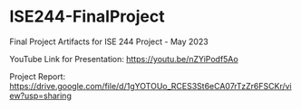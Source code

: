# ISE244-FinalProject
Final Project Artifacts for ISE 244 Project - May 2023

YouTube Link for Presentation: https://youtu.be/nZYiPodf5Ao

Project Report: https://drive.google.com/file/d/1gYOTOUo_RCES3St6eCA07rTzZr6FSCKr/view?usp=sharing
